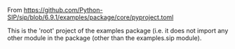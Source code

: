 From https://github.com/Python-SIP/sip/blob/6.9.1/examples/package/core/pyproject.toml

This is the 'root' project of the examples package (i.e. it does not import any
other module in the package (other than the examples.sip module).

